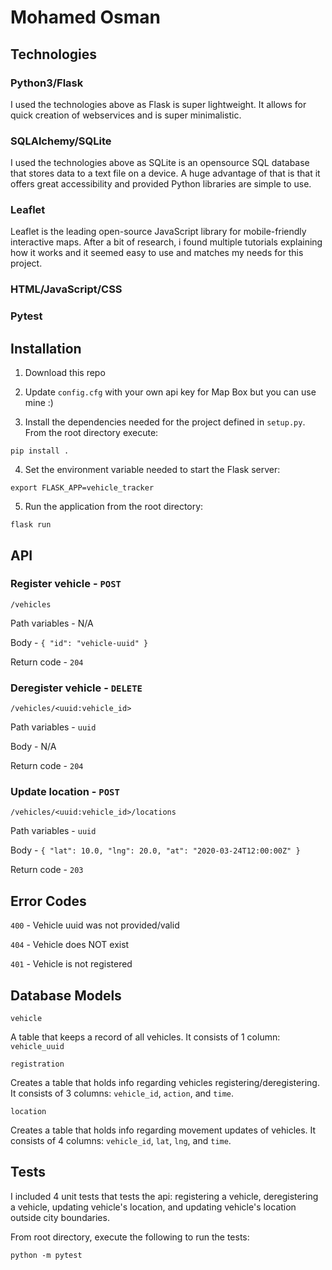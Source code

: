 # Mohamed Osman

## Technologies

### Python3/Flask

I used the technologies above as Flask is super lightweight. It allows for
quick creation of webservices and is super minimalistic.

### SQLAlchemy/SQLite

I used the technologies above as SQLite is an opensource SQL database that stores data to a text file on a device.
A huge advantage of that is that it offers great accessibility and provided
Python libraries are simple to use.

### Leaflet

Leaflet is the leading open-source JavaScript library for mobile-friendly interactive maps.
After a bit of research, i found multiple tutorials explaining how it works
and it seemed easy to use and matches my needs for this project.

### HTML/JavaScript/CSS
### Pytest

## Installation

1. Download this repo

2. Update `config.cfg` with your own api key for Map Box but you can use mine :)

3. Install the dependencies needed for the project defined in `setup.py`. From the root directory execute:

`pip install .`

4. Set the environment variable needed to start the Flask server:

`export FLASK_APP=vehicle_tracker`

5. Run the application from the root directory:

`flask run`

## API

### Register vehicle - `POST`

`/vehicles`

Path variables - N/A

Body - `{ "id": "vehicle-uuid" }`

Return code - `204`

### Deregister vehicle - `DELETE`

`/vehicles/<uuid:vehicle_id>`

Path variables - `uuid`

Body - N/A

Return code - `204`

### Update location - `POST`

`/vehicles/<uuid:vehicle_id>/locations`

Path variables - `uuid`

Body - `{ "lat": 10.0, "lng": 20.0, "at": "2020-03-24T12:00:00Z" }`

Return code - `203`

## Error Codes

`400` - Vehicle uuid was not provided/valid

`404` - Vehicle does NOT exist

`401` - Vehicle is not registered

## Database Models

`vehicle`

A table that keeps a record of all vehicles. It consists of
1 column: `vehicle_uuid`

`registration`

Creates a table that holds info regarding vehicles registering/deregistering.
It consists of 3 columns: `vehicle_id`, `action`, and `time`.

`location`

Creates a table that holds info regarding movement updates of vehicles.
It consists of 4 columns: `vehicle_id`, `lat`, `lng`, and `time`.

## Tests

I included 4 unit tests that tests the api: registering a vehicle, deregistering
a vehicle, updating vehicle's location, and updating vehicle's location
outside city boundaries.

From root directory, execute the following to run the tests:

`python -m pytest`
